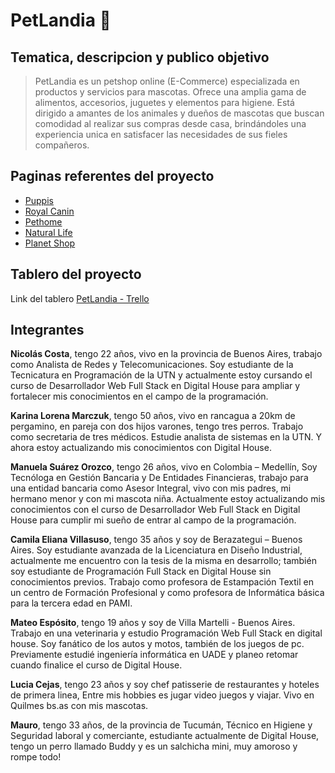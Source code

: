 # PetLandia 🐶

## Tematica, descripcion y publico objetivo
> PetLandia es un petshop online (E-Commerce) especializada en productos y servicios para mascotas. Ofrece una amplia gama de alimentos, accesorios, juguetes y elementos para higiene. Está dirigido a amantes de los animales y dueños de mascotas que buscan comodidad al realizar sus compras desde casa, brindándoles una experiencia unica en satisfacer las necesidades de sus fieles compañeros.

## Paginas referentes del proyecto
* [Puppis](https://www.puppis.com.ar/)
* [Royal Canin](https://www.royalcanin.com/ar)
* [Pethome](http://t.ly/QrJb)
* [Natural Life](http://t.ly/Ig-pl)
* [Planet Shop](https://petplanetshop.com.ar/)

## Tablero del proyecto
Link del tablero [PetLandia - Trello](https://trello.com/b/FJBZEvdV/proyecto-petlandia)

## Integrantes
**Nicolás Costa**, tengo 22 años, vivo en la provincia de Buenos Aires, trabajo como Analista de Redes y Telecomunicaciones. Soy estudiante de la Tecnicatura en Programación de la UTN y actualmente estoy cursando el curso de Desarrollador Web Full Stack en Digital House para ampliar y fortalecer mis conocimientos en el campo de la programación.

**Karina Lorena Marczuk**, tengo 50 años, vivo en rancagua a 20km de pergamino, en pareja con dos hijos varones, tengo tres perros. Trabajo como secretaria de tres médicos. Estudie analista de sistemas en la UTN. Y ahora estoy actualizando mis conocimientos con Digital House.

**Manuela Suárez Orozco**, tengo 26 años, vivo en Colombia – Medellín, Soy Tecnóloga en Gestión Bancaria y De Entidades Financieras, trabajo para una entidad bancaria como Asesor Integral, vivo con mis padres, mi hermano menor y con mi mascota niña. Actualmente estoy actualizando mis conocimientos con el curso de Desarrollador Web Full Stack en Digital House para cumplir mi sueño de entrar al campo de la programación.

**Camila Eliana Villasuso**, tengo 35 años y soy de Berazategui – Buenos Aires.
Soy estudiante avanzada de la Licenciatura en Diseño Industrial, actualmente me encuentro con la tesis de la misma en desarrollo; también soy estudiante de Programación Full Stack en Digital House sin conocimientos previos. Trabajo como profesora de Estampación Textil en un centro de Formación Profesional y como profesora de Informática básica para la tercera edad en PAMI. 

**Mateo Espósito**, tengo 19 años y soy de Villa Martelli - Buenos Aires.
Trabajo en una veterinaria y estudio Programación Web Full Stack en digital house. Soy fanático de los autos y motos, también de los juegos de pc. Previamente estudié ingeniería informática en UADE y planeo retomar cuando finalice el curso de Digital House. 

**Lucia Cejas**, tengo 23 años y soy chef patisserie de restaurantes y hoteles de primera linea, Entre mis hobbies es jugar video juegos y viajar. Vivo en Quilmes bs.as con mis mascotas.

**Mauro**, tengo 33 años, de la provincia de Tucumán, Técnico en Higiene y Seguridad laboral y comerciante, estudiante actualmente de Digital House, tengo un perro llamado Buddy y es un salchicha mini, muy amoroso y rompe todo!
